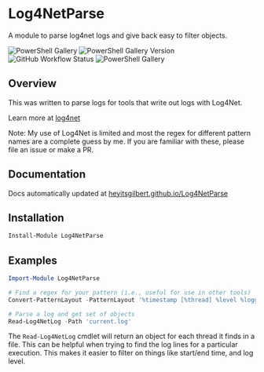 # Log4NetParse

A module to parse log4net logs and give back easy to filter objects.

![PowerShell Gallery](https://img.shields.io/powershellgallery/dt/Log4NetParse)
![PowerShell Gallery Version](https://img.shields.io/powershellgallery/v/Log4NetParse)
![GitHub Workflow Status](https://img.shields.io/github/actions/workflow/status/HeyItsGilbert/Log4NetParse/.github/workflows/CI.yaml?branch=main)
![PowerShell Gallery](https://img.shields.io/powershellgallery/p/Log4NetParse)

## Overview

This was written to parse logs for tools that write out logs with Log4Net.

Learn more at [log4net](https://logging.apache.org/log4net/)

Note: My use of Log4Net is limited and most the regex for different pattern
names are a complete guess by me. If you are familiar with these, please file
an issue or make a PR.

## Documentation

Docs automatically updated at
[heyitsgilbert.github.io/Log4NetParse](https://heyitsgilbert.github.io/Log4NetParse/)

## Installation

```powershell
Install-Module Log4NetParse
```

## Examples

```powershell
Import-Module Log4NetParse

# Find a regex for your pattern (i.e., useful for use in other tools)
Convert-PatternLayout -PatternLayout '%timestamp [%thread] %level %logger %ndc - %message%newline'

# Parse a log and get set of objects
Read-Log4NetLog -Path 'current.log'
```

The `Read-Log4NetLog` cmdlet will return an object for each thread it finds in a
file. This can be helpful when trying to find the log lines for a particular
execution. This makes it easier to filter on things like start/end time, and
log level.
